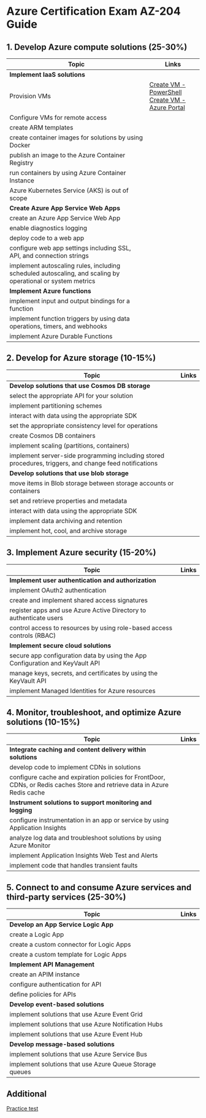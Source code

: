 # Azure Certification Exam AZ-204 Guide

## 1. Develop Azure compute solutions (25-30%)

| Topic | Links |
| ---- | ----------- |
| <b>Implement IaaS solutions</b> |
| Provision VMs | [Create VM - PowerShell](https://docs.microsoft.com/en-us/azure/virtual-machines/windows/quick-create-powershell]) <br> [Create VM - Azure Portal](https://docs.microsoft.com/en-us/azure/virtual-machines/windows/quick-create-portal])|
| Configure VMs for remote access | |
|create ARM templates||
|create container images for solutions by using Docker||
|publish an image to the Azure Container Registry||
|run containers by using Azure Container Instance||
|Azure Kubernetes Service (AKS) is out of scope||
|<b>Create Azure App Service Web Apps</b>||
|create an Azure App Service Web App||
|enable diagnostics logging||
|deploy code to a web app||
|configure web app settings including SSL, API, and connection strings||
|implement autoscaling rules, including scheduled autoscaling, and scaling by operational or system metrics||
|<b>Implement Azure functions</b>||
|implement input and output bindings for a function||
|implement function triggers by using data operations, timers, and webhooks||
|implement Azure Durable Functions||

## 2. Develop for Azure storage (10-15%)

| Topic | Links |
| ---- | ----------- |
|<b>Develop solutions that use Cosmos DB storage</b>||
|select the appropriate API for your solution||
|implement partitioning schemes||
|interact with data using the appropriate SDK||
|set the appropriate consistency level for operations||
|create Cosmos DB containers||
|implement scaling (partitions, containers) ||
|implement server-side programming including stored procedures, triggers, and change feed notifications||
|<b>Develop solutions that use blob storage</b>||
|move items in Blob storage between storage accounts or containers||
|set and retrieve properties and metadata||
|interact with data using the appropriate SDK||
|implement data archiving and retention||
|implement hot, cool, and archive storage||

## 3. Implement Azure security (15-20%)
| Topic | Links |
| ---- | ----------- |
|<b>Implement user authentication and authorization</b>||
|implement OAuth2 authentication||
|create and implement shared access signatures||
|register apps and use Azure Active Directory to authenticate users||
|control access to resources by using role-based access controls (RBAC)||
|<b>Implement secure cloud solutions</b>||
|secure app configuration data by using the App Configuration and KeyVault API||
|manage keys, secrets, and certificates by using the KeyVault API||
|implement Managed Identities for Azure resources||

## 4. Monitor, troubleshoot, and optimize Azure solutions (10-15%)
| Topic | Links |
| ---- | ----------- |
|<b>Integrate caching and content delivery within solutions</b>||
|develop code to implement CDNs in solutions||
|configure cache and expiration policies for FrontDoor, CDNs, or Redis caches Store and retrieve data in Azure Redis cache||
|<b>Instrument solutions to support monitoring and logging</b>||
|configure instrumentation in an app or service by using Application Insights||
|analyze log data and troubleshoot solutions by using Azure Monitor||
|implement Application Insights Web Test and Alerts||
|implement code that handles transient faults||

## 5. Connect to and consume Azure services and third-party services (25-30%)
| Topic | Links |
| ---- | ----------- |
|<b>Develop an App Service Logic App</b>||
|create a Logic App||
|create a custom connector for Logic Apps||
|create a custom template for Logic Apps||
|<b>Implement API Management</b>||
|create an APIM instance||
|configure authentication for API||
|define policies for APIs||
|<b>Develop event-based solutions</b>||
|implement solutions that use Azure Event Grid||
|implement solutions that use Azure Notification Hubs||
|implement solutions that use Azure Event Hub||
|<b>Develop message-based solutions</b>||
|implement solutions that use Azure Service Bus||
|implement solutions that use Azure Queue Storage queues||

## Additional 
[Practice test](https://www.examtopics.com/exams/microsoft/az-204/)
